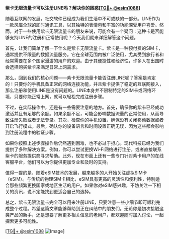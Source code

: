 **紫卡无限流量卡可以注册LINE吗？解决你的困惑[[TG💪+ @esim1088](https://t.me/s/esim1088)]**

随着互联网的发展，社交软件已经成为我们生活中不可或缺的一部分。LINE作为一款风靡全球的即时通讯工具，以其独特的表情包和丰富的功能深受用户喜爱。然而，对于一些使用紫卡无限流量卡的朋友来说，可能会有一个疑问：这种卡是否能够支持LINE的注册和正常使用呢？今天我们就来详细解答这个问题。

首先，让我们简单了解一下什么是紫卡无限流量卡。紫卡是一种预付费的SIM卡，通常提供不限量的数据流量服务。它在全球范围内被广泛使用，尤其受到旅行者和经常需要在多个国家漫游的用户的欢迎。由于其便捷性和经济性，许多人在出国时会选择购买紫卡来满足日常上网需求。

那么，回到我们的核心问题——紫卡无限流量卡能否注册LINE呢？答案是肯定的！只要你的手机具备正常的网络连接功能，并且紫卡提供了稳定的互联网接入，那么注册和使用LINE是没有问题的。LINE本身并不限制特定的SIM卡或网络环境，只要你能正常上网，就可以轻松完成注册步骤。

不过，在实际操作中，还是有一些需要注意的地方。首先，确保你的紫卡已经成功激活并且有足够的余额。如果余额不足，可能会影响数据流量的正常使用，从而导致注册失败或者无法登录。其次，检查你的手机设置，确保没有关闭移动数据或者开启飞行模式。最后，确认你的设备语言和时间设置正确无误，因为这些都会影响到注册流程中的验证步骤。

如果你按照上述步骤操作后仍然遇到困难，也不必过于担心。现代科技已经为我们提供了多种解决方案。例如，你可以尝试更换Wi-Fi网络进行注册，或者直接联系紫卡的服务提供商寻求帮助。此外，现在市面上还有一些专门针对紫卡用户的在线客服平台，他们可以为你提供更加专业和及时的支持。

值得一提的是，随着eSIM技术的发展，越来越多的人开始关注虚拟SIM卡（eSIM）。与传统的物理SIM卡相比，eSIM具有更高的灵活性和便利性，特别适合那些频繁更换国家或地区生活的用户。如果你对eSIM感兴趣，不妨关注一下相关的资讯，说不定能找到更适合自己的选择。

总之，紫卡无限流量卡完全可以用来注册LINE，只要注意一些小细节即可顺利完成整个过程。希望这篇文章能够帮助到正在纠结中的朋友们。无论你是初次接触这类产品的新手，还是想要了解更多相关信息的老用户，都欢迎随时加入讨论，一起探索更多可能性。

[[TG💪+ @esim1088](https://t.me/s/esim1088) ![Image](https://i.postimg.cc/4NQfJmqS/Snipaste-2025-05-13-00-14-12.png)]